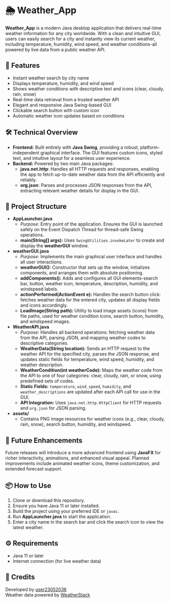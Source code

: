 <h1>🌦️ Weather_App</h1>

<p>
  <b>Weather_App</b> is a modern Java desktop application that delivers real-time weather information for any city worldwide. With a clean and intuitive GUI, users can easily search for a city and instantly view its current weather, including temperature, humidity, wind speed, and weather conditions-all powered by live data from a public weather API.
</p>

<h2>🚀 Features</h2>
<ul>
  <li>Instant weather search by city name</li>
  <li>Displays temperature, humidity, and wind speed</li>
  <li>Shows weather conditions with descriptive text and icons (clear, cloudy, rain, snow)</li>
  <li>Real-time data retrieval from a trusted weather API</li>
  <li>Elegant and responsive Java Swing-based GUI</li>
  <li>Clickable search button with custom icon</li>
  <li>Automatic weather icon updates based on conditions</li>
</ul>

<h2>🛠️ Technical Overview</h2>
<ul>
  <li>
    <b>Frontend:</b> Built entirely with <b>Java Swing</b>, providing a robust, platform-independent graphical interface. The GUI features custom icons, styled text, and intuitive layout for a seamless user experience.
  </li>
  <li>
    <b>Backend:</b> Powered by two main Java packages:
    <ul>
      <li>
        <b>java.net.http</b>: Handles all HTTP requests and responses, enabling the app to fetch up-to-date weather data from the API efficiently and reliably.
      </li>
      <li>
        <b>org.json</b>: Parses and processes JSON responses from the API, extracting relevant weather details for display in the GUI.
      </li>
    </ul>
  </li>
</ul>

<h2>📁 Project Structure</h2>
<ul>
  <li>
    <b>AppLauncher.java</b>
    <ul>
      <li><i>Purpose:</i> Entry point of the application. Ensures the GUI is launched safely on the Event Dispatch Thread for thread-safe Swing operations.</li>
      <li>
        <b>main(String[] args):</b> Uses <code>SwingUtilities.invokeLater</code> to create and display the <b>weatherGUI</b> window.
      </li>
    </ul>
  </li>
  <li>
    <b>weatherGUI.java</b>
    <ul>
      <li><i>Purpose:</i> Implements the main graphical user interface and handles all user interactions.</li>
      <li>
        <b>weatherGUI():</b> Constructor that sets up the window, initializes components, and arranges them with absolute positioning.
      </li>
      <li>
        <b>addComponents():</b> Adds and configures all GUI elements-search bar, button, weather icon, temperature, description, humidity, and windspeed labels.
      </li>
      <li>
        <b>actionPerformed(ActionEvent e):</b> Handles the search button click: fetches weather data for the entered city, updates all display fields and icons accordingly.
      </li>
      <li>
        <b>LoadImage(String path):</b> Utility to load image assets (icons) from file paths, used for weather condition icons, search button, humidity, and windspeed images.
      </li>
    </ul>
  </li>
  <li>
    <b>WeatherAPI.java</b>
    <ul>
      <li><i>Purpose:</i> Handles all backend operations: fetching weather data from the API, parsing JSON, and mapping weather codes to descriptive categories.</li>
      <li>
        <b>WeatherData(String location):</b> Sends an HTTP request to the weather API for the specified city, parses the JSON response, and updates static fields for temperature, wind speed, humidity, and weather description.
      </li>
      <li>
        <b>WeatherCondition(int weatherCode):</b> Maps the weather code from the API to one of four categories: clear, cloudy, rain, or snow, using predefined sets of codes.
      </li>
      <li>
        <b>Static Fields:</b> <code>temperature</code>, <code>wind_speed</code>, <code>humidity</code>, and <code>weather_descriptions</code> are updated after each API call for use in the GUI.
      </li>
      <li>
        <b>API Integration:</b> Uses <code>java.net.http.HttpClient</code> for HTTP requests and <code>org.json</code> for JSON parsing.
      </li>
    </ul>
  </li>
  <li>
    <b>assets/</b>
    <ul>
      <li>Contains PNG image resources for weather icons (e.g., clear, cloudy, rain, snow), search button, humidity, and windspeed.</li>
    </ul>
  </li>
</ul>

<h2>🔮 Future Enhancements</h2>
<p>
  Future releases will introduce a more advanced frontend using <b>JavaFX</b> for richer interactivity, animations, and enhanced visual appeal. Planned improvements include animated weather icons, theme customization, and extended forecast support.
</p>

<h2>📦 How to Use</h2>
<ol>
  <li>Clone or download this repository.</li>
  <li>Ensure you have Java 11 or later installed.</li>
  <li>Build the project using your preferred IDE or <code>javac</code>.</li>
  <li>Run <b>AppLauncher.java</b> to start the application.</li>
  <li>Enter a city name in the search bar and click the search icon to view the latest weather.</li>
</ol>

<h2>⚙️ Requirements</h2>
<ul>
  <li>Java 11 or later</li>
  <li>Internet connection (for live weather data)</li>
</ul>

<h2>🙌 Credits</h2>
<p>
  Developed by <a href="https://github.com/user23052036">user23052036</a><br>
  Weather data powered by <a href="https://weatherstack.com/">WeatherStack</a>
</p>
